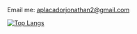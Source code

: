 

Email me: aplacadorjonathan2@gmail.com

[![Top Langs](https://github-readme-stats.vercel.app/api/top-langs/?username=jnthn223&theme=dark&langs_count=4&hide=html,css,shell,cmake&layout=compact)](https://github.com/jnthn223/github-readme-stats)
